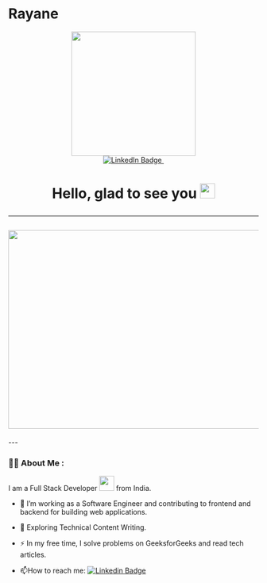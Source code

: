 # Rayane
<div id="header" align="center">
  <img src="https://media.istockphoto.com/vectors/young-woman-with-dark-hair-works-on-a-laptop-work-from-home-freelance-vector-id1269035028?k=20&m=1269035028&s=612x612&w=0&h=HeHJCcu6ROIwNOQQ83jt_9udrXuhQPu_-M1MzFx2bd8=" width="250"/>
</div>
<div id="badges"  align="center">
  <a href="www.linkedin.com/in/rayane-badreddine">
    <img src="https://img.shields.io/badge/LinkedIn-blue?style=for-the-badge&logo=linkedin&logoColor=white" alt="LinkedIn Badge"/>
    <img src="https://komarev.com/ghpvc/?username=Rayane71&style=flat-square&color=blue" alt=""/>
  </a>
 </div>
<h1 align="center">
  Hello, glad to see you
  <img src="https://media.giphy.com/media/hvRJCLFzcasrR4ia7z/giphy.gif" width="30px"/><hr >
  <div align="center">
  <img src="https://camo.githubusercontent.com/6607041227d81f650340ff070cc2843518acad359b57e5bb054a9fb7127aa041/68747470733a2f2f63646e2e6472696262626c652e636f6d2f75736572732f323634363432332f73637265656e73686f74732f353530373139362f636f6d70757465722e676966" width="600" height="400"/>
</div>
</h1>
---

### :woman_technologist: About Me :
I am a Full Stack Developer <img src="https://media.giphy.com/media/WUlplcMpOCEmTGBtBW/giphy.gif" width="30"> from India.
- :telescope: I’m working as a Software Engineer and contributing to frontend and backend for building web applications.

- :seedling: Exploring Technical Content Writing.

- :zap: In my free time, I solve problems on GeeksforGeeks and read tech articles.

- :mailbox:How to reach me: [![Linkedin Badge](https://img.shields.io/badge/-kakbar-blue?style=flat&logo=Linkedin&logoColor=white)](your-linkedin-url)
